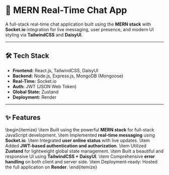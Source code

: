 # 💬 MERN Real-Time Chat App

A full-stack real-time chat application built using the **MERN stack** with **Socket.io** integration for live messaging, user presence, and modern UI styling via **TailwindCSS** and **DaisyUI**.

---

## 🛠 Tech Stack

- **Frontend:** React.js, TailwindCSS, DaisyUI
- **Backend:** Node.js, Express.js, MongoDB (Mongoose)
- **Real-Time:** Socket.io
- **Auth:** JWT (JSON Web Token)
- **Global State:** Zustand
- **Deployment:** Render

---

## ✨ Features

\begin{itemize}
  \item Built using the powerful **MERN stack** for full-stack JavaScript development.
  \item Implemented **real-time messaging** using **Socket.io**.
  \item Integrated **user online status** with live updates.
  \item Added **JWT-based authentication and authorization**.
  \item Utilized **Zustand** for lightweight global state management.
  \item Built a beautiful and responsive UI using **TailwindCSS + DaisyUI**.
  \item Comprehensive **error handling** on both client and server side.
  \item Deployment-ready: Hosted the full application on **Render**.
\end{itemize}

